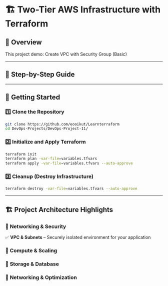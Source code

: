 # 🏗️ Two-Tier AWS Infrastructure with Terraform  



## 📌 Overview  

This project demo: Create VPC with Security Group (Basic)  


---

## 📖 Step-by-Step Guide  


---

## 🚀 Getting Started  

### 1️⃣ Clone the Repository  

```bash
git clone https://github.com/eooikut/Learnterraform
cd DevOps-Projects/DevOps-Project-11/
```  

### 2️⃣ Initialize and Apply Terraform  

```bash
terraform init
terraform plan -var-file=variables.tfvars
terraform apply -var-file=variables.tfvars --auto-approve
```  

### 3️⃣ Cleanup (Destroy Infrastructure)  

```bash
terraform destroy -var-file=variables.tfvars --auto-approve
```  
---

## 🏗️ Project Architecture Highlights  

### 🔹 **Networking & Security**  

✅ **VPC & Subnets** – Securely isolated environment for your application  


### 🔹 **Compute & Scaling**  


### 🔹 **Storage & Database**  

### 🔹 **Networking & Optimization**  



